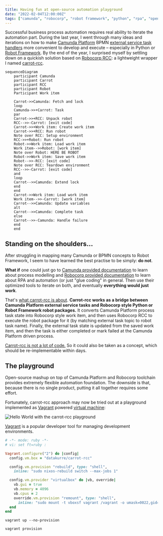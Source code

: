 ```yaml
---
title: Having fun at open-source automation playground
date: "2022-02-04T12:00:00Z"
tags: ["camunda", "robocorp", "robot framework", "python", "rpa", "open source"]
---
```


Successful business process automation requires real ability to iterate the automation part.
During the last year, I went through many ideas and iterations on how to make [Camunda Platform](https://camunda.com/download/) BPMN [external service task handlers](https://docs.camunda.org/manual/latest/user-guide/process-engine/external-tasks/) more convenient to develop and execute – especially in Python or [Robot Framework](https://robotframework.org/rpa/).
By the end of the year, I surprised myself by settling down on a quickish solution based on [Robocorp RCC](https://robocorp.com/docs/rcc/overview): a lightweight wrapper I named [carrot-rcc](https://pypi.org/project/carrot-rcc/).

```mermaid
sequenceDiagram
    participant Camunda
    participant Carrot
    participant RCC
    participant Robot
    Participant Work item

    Carrot->>Camunda: Fetch and lock
    loop
    Camunda->>+Carrot: Task
    par
    Carrot->>+RCC: Unpack robot
    RCC-->>-Carrot: [exit code]
    Carrot->>+Work item: Create work item
    Carrot->>+RCC: Run robot
    Note over RCC: Setup environment
    RCC->>+Robot: Run robot
    Robot->>Work item: Load work item
    Work item-->>Robot: [work item]
    Note over Robot: HERE BE ROBOT
    Robot->>Work item: Save work item
    Robot-->>-RCC: [exit code]
    Note over RCC: Teardown environment
    RCC-->>-Carrot: [exit code]
    and
    loop
    Carrot-->>Camunda: Extend lock
    end
    end
    Carrot->>Work item: Load work item
    Work item-->>-Carrot: [work item]
    Carrot-->>Camunda: Update variables
    alt
    Carrot-->>Camunda: Complete task
    else
    Carrot-->>-Camunda: Handle failure
    end
    end
```


Standing on the shoulders…
--------------------------

After struggling in mapping many Camunda or BPMN concepts to Robot Framework, I seem to have learned the best practise to be simply: **do not**.

**What if** one could just go to [Camunda provided documentation](https://camunda.com/best-practices/_/) to learn about process modelling and [Robocorp provided documentation](https://robocorp.com/docs/) to learn about RPA and automation (or just "glue coding" in general. Then use their optimized tools to iterate on both, and eventually **everything would just work**.

That's [what carrot-rcc is about](../../../2021/08/carrot-rcc/). **Carrot-rcc works as a bridge between Camunda Platform external service tasks and Robocorp style Python or Robot Framework robot packages.** It converts Camunda Platform process task state into Robocorp style work item, and then uses Robocorp RCC to execute the robot package for it (by matching external task topic to robot task name). Finally, the external task state is updated from the saved work item, and then the task is either completed or mark failed at the Camunda Platform driven process.

[Carrot-rcc is not a lot of code.](https://github.com/datakurre/carrot-rcc/) So it could also be taken as a concept, which should be re-implementable within days.


The playground
--------------

Open-source mashup on top of Camunda Platform and Robocorp toolchain provides extremely flexible automation foundation.
The downside is that, because there is no single product, putting it all together requires some effort.

Fortunately, carrot-rcc approach may now be tried out at a playground implemented as [Vagrant](https://www.vagrantup.com/) powered [virtual machine](https://app.vagrantup.com/datakurre/boxes/carrot-rcc):

![Hello World with the carrot-rcc playground](./carrot-rcc-speedrun.gif)

[Vagrant](https://www.vagrantup.com/) is a popular developer tool for managing development environments.

```ruby
# -*- mode: ruby -*-
# vi: set ft=ruby :

Vagrant.configure("2") do |config|
  config.vm.box = "datakurre/carrot-rcc"

  config.vm.provision "rebuild", type: "shell",
    inline: "sudo nixos-rebuild switch --max-jobs 1"

  config.vm.provider "virtualbox" do |vb, override|
    vb.gui = true
    vb.memory = 4096
    vb.cpus = 2
    override.vm.provision "remount", type: "shell",
      inline: "sudo mount -t vboxsf vagrant /vagrant -o umask=0022,gid=1000,uid=1000"
  end
end
```

```shell
vagrant up --no-provision
```

```shell
vagrant provision
```

<!-- So, it seems that with their [work item concept](https://robocorp.com/docs/development-guide/control-room/work-items) Robocorp has already figured out necessary abstractions -->


